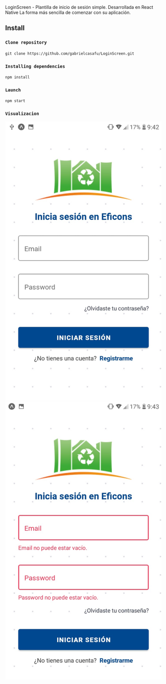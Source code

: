 LoginScreen - Plantilla de inicio de sesión simple. Desarrollada en React Native
La forma más sencilla de comenzar con su aplicación.

## Install

### `Clone repository`
`git clone https://github.com/gabrielcasafu/LoginScreen.git`

### `Installing dependencies`
`npm install `

### `Launch`
`npm start`

### `Visualizacion`
![](assets/login.jpeg)
![](assets/login_error.jpeg)